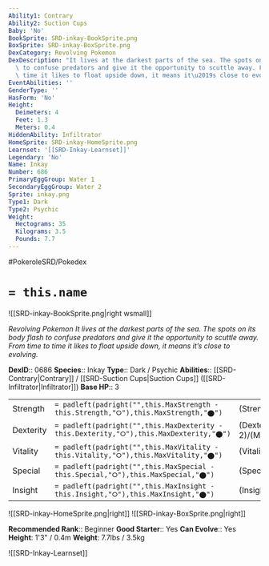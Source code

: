 ```yaml
---
Ability1: Contrary
Ability2: Suction Cups
Baby: 'No'
BookSprite: SRD-inkay-BookSprite.png
BoxSprite: SRD-inkay-BoxSprite.png
DexCategory: Revolving Pokemon
DexDescription: "It lives at the darkest parts of the sea. The spots on its body flash\
  \ to confuse predators and give it the opportunity to scuttle away. From time to\
  \ time it likes to float upside down, it means it\u2019s close to evolving."
EventAbilities: ''
GenderType: ''
HasForm: 'No'
Height:
  Deimeters: 4
  Feet: 1.3
  Meters: 0.4
HiddenAbility: Infiltrator
HomeSprite: SRD-inkay-HomeSprite.png
Learnset: '[[SRD-Inkay-Learnset]]'
Legendary: 'No'
Name: Inkay
Number: 686
PrimaryEggGroup: Water 1
SecondaryEggGroup: Water 2
Sprite: inkay.png
Type1: Dark
Type2: Psychic
Weight:
  Hectograms: 35
  Kilograms: 3.5
  Pounds: 7.7
---
```


#PokeroleSRD/Pokedex

# `= this.name`

![[SRD-inkay-BookSprite.png|right wsmall]]

*Revolving Pokemon*
*It lives at the darkest parts of the sea. The spots on its body flash to confuse predators and give it the opportunity to scuttle away. From time to time it likes to float upside down, it means it’s close to evolving.*

**DexID**:: 0686
**Species**:: Inkay
**Type**:: Dark / Psychic
**Abilities**:: [[SRD-Contrary|Contrary]] / [[SRD-Suction Cups|Suction Cups]] ([[SRD-Infiltrator|Infiltrator]])
**Base HP**:: 3

|           |                                                                                        |                                          |
| --------- | -------------------------------------------------------------------------------------- | ---------------------------------------- |
| Strength  | `= padleft(padright("",this.MaxStrength - this.Strength,"⭘"),this.MaxStrength,"⬤")`    | (Strength::2)/(MaxStrength::4)   |
| Dexterity | `= padleft(padright("",this.MaxDexterity - this.Dexterity,"⭘"),this.MaxDexterity,"⬤")` | (Dexterity:: 2)/(MaxDexterity::4) |
| Vitality  | `= padleft(padright("",this.MaxVitality - this.Vitality,"⭘"),this.MaxVitality,"⬤")`    | (Vitality::2)/(MaxVitality::4)   |
| Special   | `= padleft(padright("",this.MaxSpecial - this.Special,"⭘"),this.MaxSpecial,"⬤")`       | (Special::1)/(MaxSpecial::3)     |
| Insight   | `= padleft(padright("",this.MaxInsight - this.Insight,"⭘"),this.MaxInsight,"⬤")`       | (Insight::2)/(MaxInsight::4)     |

![[SRD-inkay-HomeSprite.png|right]]
![[SRD-inkay-BoxSprite.png|right]]

**Recommended Rank**:: Beginner
**Good Starter**:: Yes
**Can Evolve**:: Yes
**Height**: 1'3" / 0.4m
**Weight**: 7.7lbs / 3.5kg

![[SRD-Inkay-Learnset]]